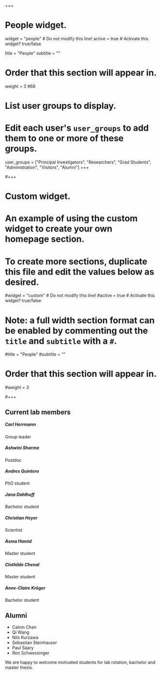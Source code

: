 +++
# People widget.
widget = "people"  # Do not modify this line!
active = true  # Activate this widget? true/false

title = "People"
subtitle = ""

# Order that this section will appear in.
weight = 3 #68

# List user groups to display.
#   Edit each user's `user_groups` to add them to one or more of these groups.
user_groups = ["Principal Investigators",
               "Researchers",
               "Grad Students",
               "Administration",
               "Visitors",
               "Alumni"]
+++


#+++
# Custom widget.
# An example of using the custom widget to create your own homepage section.
# To create more sections, duplicate this file and edit the values below as desired.
#widget = "custom"  # Do not modify this line!
#active = true  # Activate this widget? true/false

# Note: a full width section format can be enabled by commenting out the `title` and `subtitle` with a `#`.
#title = "People"
#subtitle = ""

# Order that this section will appear in.
#weight = 3

#+++



## Current lab members

##### Carl Herrmann

Group leader

##### Ashwini Sharma

Postdoc

##### Andres Quintero

PhD student

##### Jana Dahlhoff

Bachelor student

##### Christian Heyer

Scientist

##### Asma Hamid

Master student

##### Clothilde Chenal

Master student


##### Anne-Claire Kröger

Bachelor student

## Alumni

* Calvin Chan
* Qi Wang
* Nils Kurzawa
* Sebastian Steinhauser
* Paul Saary
* Ron Schwessinger

We are happy to welcome motivated students for lab rotation, bachelor and master thesis.
